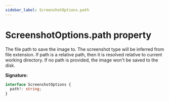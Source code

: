 ```yaml
---
sidebar_label: ScreenshotOptions.path
---
```


# ScreenshotOptions.path property

The file path to save the image to. The screenshot type will be inferred from file extension. If path is a relative path, then it is resolved relative to current working directory. If no path is provided, the image won't be saved to the disk.

**Signature:**

```typescript
interface ScreenshotOptions {
  path?: string;
}
```
